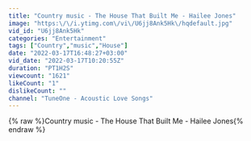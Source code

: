 ```yaml
---
title: "Country music - The House That Built Me - Hailee Jones"
image: "https:\/\/i.ytimg.com\/vi\/U6jj8Ank5Hk\/hqdefault.jpg"
vid_id: "U6jj8Ank5Hk"
categories: "Entertainment"
tags: ["Country","music","House"]
date: "2022-03-17T16:48:27+03:00"
vid_date: "2022-03-17T10:20:55Z"
duration: "PT1H2S"
viewcount: "1621"
likeCount: "1"
dislikeCount: ""
channel: "TuneOne - Acoustic Love Songs"
---
```

{% raw %}Country music - The House That Built Me - Hailee Jones{% endraw %}
